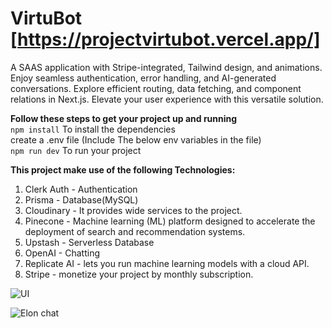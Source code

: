 # VirtuBot [https://projectvirtubot.vercel.app/]
A SAAS application with Stripe-integrated, Tailwind design, and animations. Enjoy seamless authentication, error handling, and AI-generated conversations. Explore efficient routing, data fetching, and component relations in Next.js. Elevate your user experience with this versatile solution.<br>

**Follow these steps to get your project up and running**<br>
```npm install```  To install the dependencies<br>
create a .env file (Include The below env variables in the file)<br>
```npm run dev```  To run your project<br>

**This project make use of the following Technologies:**
1) Clerk Auth - Authentication 
2) Prisma - Database(MySQL)
3) Cloudinary - It provides wide services to the project.
4) Pinecone - Machine learning (ML) platform designed to accelerate the deployment of search and recommendation systems.
5) Upstash - Serverless Database
6) OpenAI - Chatting
7) Replicate AI -  lets you run machine learning models with a cloud API.
8) Stripe - monetize your project by monthly subscription.


![UI](https://github.com/Ncsurendar/VirtuBot/assets/91242424/6a1e4c46-a5f7-4d39-8f8e-e8f1a5601ce2)


![Elon chat](https://github.com/Ncsurendar/VirtuBot/assets/91242424/5fb38461-dbba-4e2d-9a23-1429d927e91d)



